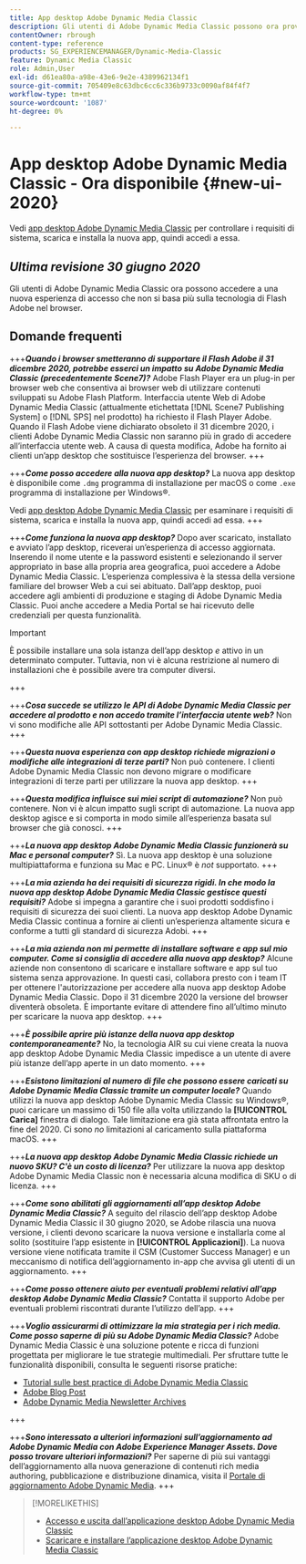 ```yaml
---
title: App desktop Adobe Dynamic Media Classic
description: Gli utenti di Adobe Dynamic Media Classic possono ora provare un aggiornamento completo dell’interfaccia utente. L’esperienza offre un accesso aggiornato con collegamenti a risorse preziose, oltre a questo aggiornamento non si basa più sulla tecnologia Adobe Flash nel browser.
contentOwner: rbrough
content-type: reference
products: SG_EXPERIENCEMANAGER/Dynamic-Media-Classic
feature: Dynamic Media Classic
role: Admin,User
exl-id: d61ea80a-a98e-43e6-9e2e-4389962134f1
source-git-commit: 705409e8c63dbc6cc6c336b9733c0090af84f4f7
workflow-type: tm+mt
source-wordcount: '1087'
ht-degree: 0%

---
```


# App desktop Adobe Dynamic Media Classic - Ora disponibile {#new-ui-2020}

Vedi [app desktop Adobe Dynamic Media Classic](/help/dynamic-media-classic-desktop-app.md) per controllare i requisiti di sistema, scarica e installa la nuova app, quindi accedi a essa.

## _Ultima revisione 30 giugno 2020_

Gli utenti di Adobe Dynamic Media Classic ora possono accedere a una nuova esperienza di accesso che non si basa più sulla tecnologia di Flash Adobe nel browser.

## Domande frequenti

+++**_Quando i browser smetteranno di supportare il Flash Adobe il 31 dicembre 2020, potrebbe esserci un impatto su Adobe Dynamic Media Classic (precedentemente Scene7)?_**
Adobe Flash Player era un plug-in per browser web che consentiva ai browser web di utilizzare contenuti sviluppati su Adobe Flash Platform. Interfaccia utente Web di Adobe Dynamic Media Classic (attualmente etichettata [!DNL Scene7 Publishing System] o [!DNL SPS] nel prodotto) ha richiesto il Flash Player Adobe. Quando il Flash Adobe viene dichiarato obsoleto il 31 dicembre 2020, i clienti Adobe Dynamic Media Classic non saranno più in grado di accedere all’interfaccia utente web. A causa di questa modifica, Adobe ha fornito ai clienti un’app desktop che sostituisce l’esperienza del browser.
+++

+++**_Come posso accedere alla nuova app desktop?_**
La nuova app desktop è disponibile come `.dmg` programma di installazione per macOS o come `.exe` programma di installazione per Windows®.

Vedi [app desktop Adobe Dynamic Media Classic](/help/dynamic-media-classic-desktop-app.md) per esaminare i requisiti di sistema, scarica e installa la nuova app, quindi accedi ad essa.
+++

<!-- NEWSLETTER IS DEAD The download links are also available by way of the [Adobe Dynamic Media Classic newsletter subscription page.](https://www.adobe.com/subscription/dynamic-media-newsletter.html) -->

+++**_Come funziona la nuova app desktop?_**
Dopo aver scaricato, installato e avviato l’app desktop, riceverai un’esperienza di accesso aggiornata. Inserendo il nome utente e la password esistenti e selezionando il server appropriato in base alla propria area geografica, puoi accedere a Adobe Dynamic Media Classic. L’esperienza complessiva è la stessa della versione familiare del browser Web a cui sei abituato. Dall’app desktop, puoi accedere agli ambienti di produzione e staging di Adobe Dynamic Media Classic. Puoi anche accedere a Media Portal se hai ricevuto delle credenziali per questa funzionalità.

>[!IMPORTANT]
>
>È possibile installare una sola istanza dell’app desktop *e* attivo in un determinato computer. Tuttavia, non vi è alcuna restrizione al numero di installazioni che è possibile avere tra computer diversi.

+++

+++**_Cosa succede se utilizzo le API di Adobe Dynamic Media Classic per accedere al prodotto e non accedo tramite l’interfaccia utente web?_**
Non vi sono modifiche alle API sottostanti per Adobe Dynamic Media Classic.
+++

+++**_Questa nuova esperienza con app desktop richiede migrazioni o modifiche alle integrazioni di terze parti?_**
Non può contenere. I clienti Adobe Dynamic Media Classic non devono migrare o modificare integrazioni di terze parti per utilizzare la nuova app desktop.
+++

+++**_Questa modifica influisce sui miei script di automazione?_**
Non può contenere. Non vi è alcun impatto sugli script di automazione. La nuova app desktop agisce e si comporta in modo simile all’esperienza basata sul browser che già conosci.
+++

+++**_La nuova app desktop Adobe Dynamic Media Classic funzionerà su Mac e personal computer?_**
Sì. La nuova app desktop è una soluzione multipiattaforma e funziona su Mac e PC. Linux® è *not* supportato.
+++

+++**_La mia azienda ha dei requisiti di sicurezza rigidi. In che modo la nuova app desktop Adobe Dynamic Media Classic gestisce questi requisiti?_**
Adobe si impegna a garantire che i suoi prodotti soddisfino i requisiti di sicurezza dei suoi clienti. La nuova app desktop Adobe Dynamic Media Classic continua a fornire ai clienti un’esperienza altamente sicura e conforme a tutti gli standard di sicurezza Adobi.
+++

+++**_La mia azienda non mi permette di installare software e app sul mio computer. Come si consiglia di accedere alla nuova app desktop?_**
Alcune aziende non consentono di scaricare e installare software e app sul tuo sistema senza approvazione. In questi casi, collabora presto con i team IT per ottenere l&#39;autorizzazione per accedere alla nuova app desktop Adobe Dynamic Media Classic. Dopo il 31 dicembre 2020 la versione del browser diventerà obsoleta. È importante evitare di attendere fino all’ultimo minuto per scaricare la nuova app desktop.
+++

+++**_È possibile aprire più istanze della nuova app desktop contemporaneamente?_**
No, la tecnologia AIR su cui viene creata la nuova app desktop Adobe Dynamic Media Classic impedisce a un utente di avere più istanze dell’app aperte in un dato momento.
+++

+++**_Esistono limitazioni al numero di file che possono essere caricati su Adobe Dynamic Media Classic tramite un computer locale?_**
Quando utilizzi la nuova app desktop Adobe Dynamic Media Classic su Windows®, puoi caricare un massimo di 150 file alla volta utilizzando la **[!UICONTROL Carica]** finestra di dialogo. Tale limitazione era già stata affrontata entro la fine del 2020. Ci sono *no* limitazioni al caricamento sulla piattaforma macOS.
+++

+++**_La nuova app desktop Adobe Dynamic Media Classic richiede un nuovo SKU? C&#39;è un costo di licenza?_**
Per utilizzare la nuova app desktop Adobe Dynamic Media Classic non è necessaria alcuna modifica di SKU o di licenza.
+++

+++**_Come sono abilitati gli aggiornamenti all’app desktop Adobe Dynamic Media Classic?_**
A seguito del rilascio dell’app desktop Adobe Dynamic Media Classic il 30 giugno 2020, se Adobe rilascia una nuova versione, i clienti devono scaricare la nuova versione e installarla come al solito (sostituire l’app esistente in **[!UICONTROL Applicazioni]**). La nuova versione viene notificata tramite il CSM (Customer Success Manager) e un meccanismo di notifica dell’aggiornamento in-app che avvisa gli utenti di un aggiornamento.
+++

+++**_Come posso ottenere aiuto per eventuali problemi relativi all’app desktop Adobe Dynamic Media Classic?_**
Contatta il supporto Adobe per eventuali problemi riscontrati durante l’utilizzo dell’app.
+++

+++**_Voglio assicurarmi di ottimizzare la mia strategia per i rich media. Come posso saperne di più su Adobe Dynamic Media Classic?_**
Adobe Dynamic Media Classic è una soluzione potente e ricca di funzioni progettata per migliorare le tue strategie multimediali. Per sfruttare tutte le funzionalità disponibili, consulta le seguenti risorse pratiche:

* [Tutorial sulle best practice di Adobe Dynamic Media Classic](https://experienceleague.adobe.com/docs/experience-manager-learn/dynamic-media-classic-tutorial/overview.html)
* [Adobe Blog Post](https://blog.adobe.com/)<!-- (https://blog.adobe.com/tag/dynamic-media/) -->
* [Adobe Dynamic Media Newsletter Archives](https://experienceleague.adobe.com/docs/dynamic-media-classic/using/dynamic-media-newsletter.html)

+++

<!-- HIDDEN AUGUST 2, 2021 BECAUSE THE NEWSLETTER WAS DISCONTINUED Plus, [subscribe to the Dynamic Media newsletter](https://www.adobe.com/subscription/dynamic-media-newsletter.html) to stay current on the latest news, information, training opportunities, powerful features available to you such as [Smart Imaging](https://experienceleague.adobe.com/docs/experience-manager-65/assets/dynamic/imaging-faq.html#dynamic), and the complementary audit program. -->

+++**_Sono interessato a ulteriori informazioni sull’aggiornamento ad Adobe Dynamic Media con Adobe Experience Manager Assets. Dove posso trovare ulteriori informazioni?_**
Per saperne di più sui vantaggi dell’aggiornamento alla nuova generazione di contenuti rich media authoring, pubblicazione e distribuzione dinamica, visita il [Portale di aggiornamento Adobe Dynamic Media](https://exploreadobe.com/dynamic-media-upgrade/).
+++

>[!MORELIKETHIS]
>
>* [Accesso e uscita dall’applicazione desktop Adobe Dynamic Media Classic](/help/signing-out.md)
>* [Scaricare e installare l’applicazione desktop Adobe Dynamic Media Classic](/help/dynamic-media-classic-desktop-app.md)


<!-- SAVE - OLD LINK TO BEST PRACTICES GUIDE IN PDF https://www.adobe.com/content/dam/www/us/en/marketing/experience-manager-assets/dynamic-media/adobe-dynamic-media-classic-best-practices-guide.pdf -->
